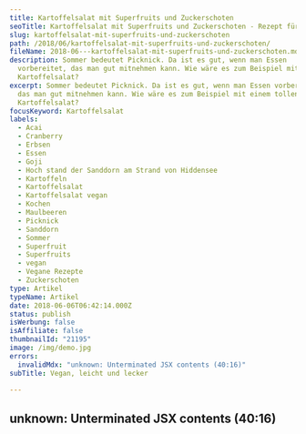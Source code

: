 ```yaml
---
title: Kartoffelsalat mit Superfruits und Zuckerschoten
seoTitle: Kartoffelsalat mit Superfruits und Zuckerschoten - Rezept für 4 Portionen
slug: kartoffelsalat-mit-superfruits-und-zuckerschoten
path: /2018/06/kartoffelsalat-mit-superfruits-und-zuckerschoten/
fileName: 2018-06---kartoffelsalat-mit-superfruits-und-zuckerschoten.md
description: Sommer bedeutet Picknick. Da ist es gut, wenn man Essen
  vorbereitet, das man gut mitnehmen kann. Wie wäre es zum Beispiel mit
  Kartoffelsalat?
excerpt: Sommer bedeutet Picknick. Da ist es gut, wenn man Essen vorbereitet,
  das man gut mitnehmen kann. Wie wäre es zum Beispiel mit einem tollen
  Kartoffelsalat?
focusKeyword: Kartoffelsalat
labels:
  - Acai
  - Cranberry
  - Erbsen
  - Essen
  - Goji
  - Hoch stand der Sanddorn am Strand von Hiddensee
  - Kartoffeln
  - Kartoffelsalat
  - Kartoffelsalat vegan
  - Kochen
  - Maulbeeren
  - Picknick
  - Sanddorn
  - Sommer
  - Superfruit
  - Superfruits
  - vegan
  - Vegane Rezepte
  - Zuckerschoten
type: Artikel
typeName: Artikel
date: 2018-06-06T06:42:14.000Z
status: publish
isWerbung: false
isAffiliate: false
thumbnailId: "21195"
image: /img/demo.jpg
errors:
  invalidMdx: "unknown: Unterminated JSX contents (40:16)"
subTitle: Vegan, leicht und lecker
  
---
```


## unknown: Unterminated JSX contents (40:16)

<!--
**Der Sommer ist da und das bedeutet: Picknicks und Abende im Park oder auf dem
Balkon stehen an. Da ist es gut, wenn man Essen vorbereitet, das man gut
mitnehmen kann. Lecker schmecken sollte es natürlich nach Möglichkeit auch
noch.**

Wie wäre es zur Feier des Tages zum Beispiel mal mit einem riesigen Pott
Kartoffelsalat? Einem ganz besonderen Kartoffelsalat? Ich verrate Euch jetzt ein
Rezept.

## Zutaten für 4 Portionen Kartoffelsalat mit Superfruits und Zuckerschoten

![Kartoffelsalat](http://cardamonchai.com/wp-content/uploads/2018/06/28658850088_67d2d66e1c_z-400x300.jpg)

<ul>
    <li>

## Zubereitung

![Kartoffelsalat](http://cardamonchai.com/wp-content/uploads/2018/06/41630176465_58a5d979b4_z-400x300.jpg)

Schneidet die Kartoffeln in nicht allzu kleine Stücke. Die Schale lasst Ihr
dran. Gebt sie in einen Topf und kocht sie so lange, bis sie noch gut bissfest
sind. Gießt sie ab und stellt sie zum Abkühlen auf die Seite.

Bratet die Dahl-Linsen mit Olivenöl in der Pfanne an und löscht sie mit dem
Balsamicoessig und der Sojasauce ab. Im Anschluss gießt Ihr immer wieder etwas
Wasser in die Pfanne, bis sie weich genug sind, um sie zu essen.

Die Linsen brauchen in der Regel nicht lange, je nach Größe kann es sein, dass
Ihr mehr oder weniger Wasser benötigt. Schaut mal, ob Euch 250 ml reichen, falls
nicht, einfach nachgießen. Wenn das Wasser vollständig aufgesaugt ist und die
Linsen die gewünschte Konsistenz erreicht haben, nehmt Ihr sie vom Herd und gebt
sie in eine große Salatschüssel.

Presst die Zitrone aus und gebt den Saft und den Abrieb zusammen mit einem
großen Schuss Olivenöl, den Biber-Flocken, dem Currypulver, dem Senf und der
Sanddornmarmelade in eine Salatschüssel.

Schneidet die Zuckerschoten in Rauten, bratet sie kurz mit Olivenöl in der
Pfanne an und lasst sie etwas abkühlen. Gebt die Kartoffeln zu Eurem Salat hinzu
und vermischt alles. Anschließend hebt Ihr noch die Zuckerschoten sowie die
Superfruits unter und schmeckt den Salat mit Pfeffer und Salz ab.

Guten Appetit! &lt;3

![Kartoffelsalat | full](http://cardamonchai.com/wp-content/uploads/2018/06/40724051130_bce9b9d453_z.jpg)

-->

  